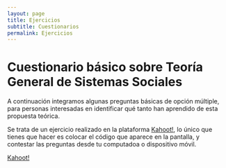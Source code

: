 ```yaml
---
layout: page
title: Ejercicios 
subtitle: Cuestionarios
permalink: Ejercicios
---
```


# Cuestionario básico sobre Teoría General de Sistemas Sociales
	
A continuación integramos algunas preguntas básicas de opción múltiple, para personas interesadas en identificar qué tanto han aprendido de esta propuesta teórica.

Se trata de un ejercicio realizado en la plataforma [Kahoot!](https://kahoot.it/), lo único que tienes que hacer es colocar el código que aparece en la pantalla, y contestar las preguntas desde tu computadoa o dispositivo móvil.
	
[Kahoot!](https://create.kahoot.it/preview881541a8-9b57-4fe8-8703-7c31e98d310e)

